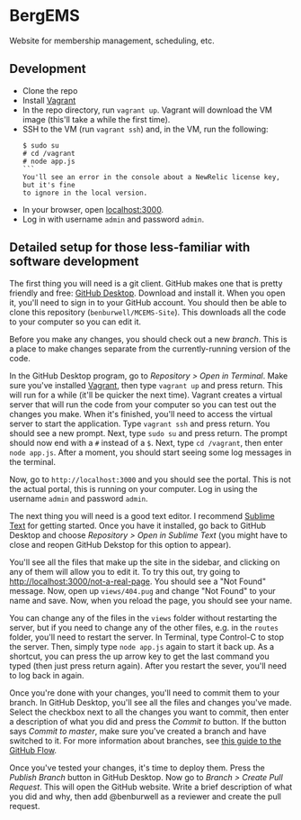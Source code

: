 BergEMS
=======

Website for membership management, scheduling, etc.

Development
-----------

* Clone the repo
* Install [Vagrant](https://www.vagrantup.com/)
* In the repo directory, run `vagrant up`. Vagrant will download the VM image
  (this'll take a while the first time).
* SSH to the VM (run `vagrant ssh`) and, in the VM, run the following:
  ````
  $ sudo su
  # cd /vagrant
  # node app.js
  ```
  You'll see an error in the console about a NewRelic license key, but it's fine
  to ignore in the local version.
* In your browser, open [localhost:3000](http://localhost:3000).
* Log in with username `admin` and password `admin`.

Detailed setup for those less-familiar with software development
----------------------------------------------------------------

The first thing you will need is a git client. GitHub makes one that is pretty
friendly and free: [GitHub Desktop](https://desktop.github.com). Download and
install it. When you open it, you'll need to sign in to your GitHub account. You
should then be able to clone this repository (`benburwell/MCEMS-Site`). This
downloads all the code to your computer so you can edit it.

Before you make any changes, you should check out a new *branch*. This is a
place to make changes separate from the currently-running version of the code.

In the GitHub Desktop program, go to *Repository > Open in Terminal*. Make sure
you've installed [Vagrant](https://www.vagrantup.com), then type `vagrant up`
and press return. This will run for a while (it'll be quicker the next time).
Vagrant creates a virtual server that will run the code from your computer so
you can test out the changes you make.  When it's finished, you'll need to
access the virtual server to start the application. Type `vagrant ssh` and press
return. You should see a new prompt. Next, type `sudo su` and press return. The
prompt should now end with a `#` instead of a `$`. Next, type `cd /vagrant`,
then enter `node app.js`. After a moment, you should start seeing some log
messages in the terminal.

Now, go to `http://localhost:3000` and you should see the portal. This is not
the actual portal, this is running on your computer. Log in using the username
`admin` and password `admin`.

The next thing you will need is a good text editor. I recommend [Sublime
Text](https://www.sublimetext.com/) for getting started. Once you have it
installed, go back to GitHub Desktop and choose *Repository > Open in Sublime
Text* (you might have to close and reopen GitHub Dekstop for this option to
appear).

You'll see all the files that make up the site in the sidebar, and clicking on
any of them will allow you to edit it. To try this out, try going to
[http://localhost:3000/not-a-real-page](http://localhost:3000/not-a-real-page).
You should see a "Not Found" message. Now, open up `views/404.pug` and change
"Not Found" to your name and save. Now, when you reload the page, you should see
your name.

You can change any of the files in the `views` folder without restarting the
server, but if you need to change any of the other files, e.g. in the `routes`
folder, you'll need to restart the server. In Terminal, type Control-C to stop
the server. Then, simply type `node app.js` again to start it back up. As a
shortcut, you can press the up arrow key to get the last command you typed (then
just press return again). After you restart the sever, you'll need to log back
in again.

Once you're done with your changes, you'll need to commit them to your branch.
In GitHub Desktop, you'll see all the files and changes you've made. Select the
checkbox next to all the changes you want to commit, then enter a description of
what you did and press the *Commit to <your branch>* button. If the button says
*Commit to master*, make sure you've created a branch and have switched to it.
For more information about branches, see [this guide to the GitHub
Flow](https://guides.github.com/introduction/flow/).

Once you've tested your changes, it's time to deploy them. Press the *Publish
Branch* button in GitHub Desktop. Now go to *Branch > Create Pull Request*. This
will open the GitHub website. Write a brief description of what you did and why,
then add @benburwell as a reviewer and create the pull request.

